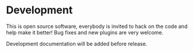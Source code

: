 Development
===========

This is open source software, everybody is invited to hack on the code and help 
make it better! Bug fixes and new plugins are very welcome.

Development documentation will be added before release.